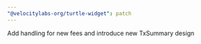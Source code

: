 ```yaml
---
"@velocitylabs-org/turtle-widget": patch
---
```


Add handling for new fees and introduce new TxSummary design
